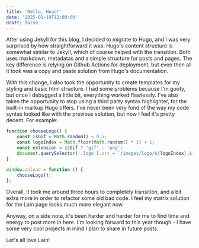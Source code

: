 ```yaml
---
title: 'Hello, Hugo!'
date: '2025-01-19T12:00:00'
draft: false
---
```


After using Jekyll for this blog, I decided to migrate to Hugo, and I was very surprised by how straightforward it was.
Hugo's content structure is somewhat similar to Jekyll, which of course helped with the transition. Both uses markdown, metadatas and a simple structure for posts and pages. The key difference is relying on Github Actions for deployment, but even then all it took was a copy and paste solution from Hugo's documentation.

With this change, I also took the opportunity to create templates for my styling and basic html structure. I had some problems because I'm goofy, but once I debugged a little bit, everything worked flawlessly. I've also taken the opportunity to stop using a third party syntax highlighter, for the built-in markup Hugo offers. I've never been very fond of the way my code syntax looked like with the previous solution, but now I feel it's pretty decent. For example:
```js
function chooseLogo() {
	const isGif = Math.random() < 0.5;
	const logoIndex = Math.floor(Math.random() * 1) + 1;
	const extension = isGif ? 'gif' : 'png';
	document.querySelector('.logo').src = `/images/logo/${logoIndex}.${extension}`;
}

window.onload = function () {
	chooseLogo();
};
```

Overall, it took me around three hours to completely transition, and a bit extra more in order to refactor some old bad code. I feel my matrix solution for the Lain page looks much more elegant now.

Anyway, on a side note, it's been harder and harder for me to find time and energy to post more in here. I'm looking forward to this year though - I have some very cool projects in mind I plan to share in future posts.

Let's all love Lain!